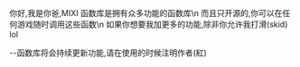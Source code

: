 你好,我是你爸,MIXI 函数库是拥有众多功能的函数库\n
而且只开源的,你可以在任何游戏随时调用这些函数\n
如果你想要我加更多的功能,除非你允许我打滑(skid) lol

--函数库将会持续更新功能,请在使用的时候注明作者(紅)
